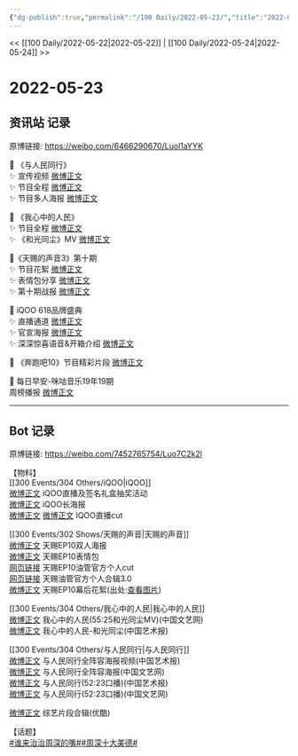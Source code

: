 ```yaml
---
{"dg-publish":true,"permalink":"/100 Daily/2022-05-23/","title":"2022-05-23","created":"2022-12-04T17:09:07.000+08:00","updated":"2023-01-09T17:24:40.381+08:00"}
---
```



<< [[100 Daily/2022-05-22\|2022-05-22]] | [[100 Daily/2022-05-24\|2022-05-24]] >>

# 2022-05-23

## 资讯站 记录

原博链接: https://weibo.com/6466290670/Luol1aYYK

🌟 《与人民同行》  
✨ 宣传视频 [微博正文](https://m.weibo.cn/6466290670/4772267315953766)  
✨ 节目全程 [微博正文](https://m.weibo.cn/6466290670/4772406494761927)  
✨ 节目多人海报 [微博正文](https://m.weibo.cn/6466290670/4772327809877028)

🌟 《我心中的人民》  
✨ 节目全程 [微博正文](https://m.weibo.cn/6466290670/4772233208399711)  
✨ 《和光同尘》MV [微博正文](https://m.weibo.cn/6466290670/4772422857261812)

🌟《天赐的声音3》第十期  
✨ 节目花絮 [微博正文](https://m.weibo.cn/6466290670/4772360320979002)  
✨ 表情包分享 [微博正文](https://m.weibo.cn/6466290670/4772266459793642)  
✨ 第十期战报 [微博正文](https://m.weibo.cn/6466290670/4772267529342961)

🌟 iQOO 618品牌盛典  
✨ 直播通道 [微博正文](https://m.weibo.cn/6466290670/4772243789579361)  
✨ 官宣海报 [微博正文](https://m.weibo.cn/6466290670/4772313247779083)  
✨ 深深惊喜语音&开箱介绍 [微博正文](https://m.weibo.cn/6466290670/4772378808682190)

🌟 《奔跑吧10》节目精彩片段 [微博正文](https://m.weibo.cn/6466290670/4772311964060417)

🌟 每日早安-咪咕音乐19年19期  
周榜播报 [微博正文](https://m.weibo.cn/6466290670/4772207865888929)

---
## Bot 记录

原博链接: https://weibo.com/7452765754/Luo7C2k2l

【物料】  
[[300 Events/304 Others/iQOO\|iQOO]]  
[微博正文](https://m.weibo.cn/6960161079/4772227662220097) iQOO直播及签名礼盒抽奖活动  
[微博正文](https://m.weibo.cn/6960161079/4772311284581086) iQOO长海报  
[微博正文](https://m.weibo.cn/1786590437/4772364833787807) [](https://m.weibo.cn/1591169702/4772365722192900) [微博正文](https://m.weibo.cn/6466290670/4772378808682190) IQOO直播cut

[[300 Events/302 Shows/天赐的声音\|天赐的声音]]  
[微博正文](https://m.weibo.cn/1315706994/4772227684239976) 天赐EP10双人海报  
[微博正文](https://m.weibo.cn/1315706994/4771925685962539) 天赐EP10表情包  
[网页链接](https://weibo.cn/sinaurl?u=https%3A%2F%2Fyoutu.be%2FzB3J85WSoFA) 天赐EP10油管官方个人cut  
[网页链接](https://weibo.cn/sinaurl?u=https%3A%2F%2Fm.youtube.com%2Fwatch%3Fv%3DkizOhJGFBc0) 天赐油管官方个人合辑3.0  
[微博正文](https://m.weibo.cn/6466290670/4772360320979002) 天赐EP10幕后花絮(出处:[查看图片](https://wx4.sinaimg.cn/large/0088n2Pggy1h2iqfe2l4kj30u01hdn10.jpg))

[[300 Events/304 Others/我心中的人民\|我心中的人民]]  
[微博正文](https://m.weibo.cn/3171364240/4772220126104627) 我心中的人民(55:25和光同尘MV)(中国文艺网)  
[微博正文](https://m.weibo.cn/1943724947/4772419556082279) 我心中的人民-和光同尘(中国艺术报)

[[300 Events/304 Others/与人民同行\|与人民同行]]  
[微博正文](https://m.weibo.cn/1943724947/4772285041083987) 与人民同行全阵容海报视频(中国艺术报)  
[微博正文](https://m.weibo.cn/3171364240/4772318041871761) 与人民同行全阵容海报(中国文艺网)  
[微博正文](https://m.weibo.cn/1943724947/4772386223951704) 与人民同行(52:23口播)(中国艺术报)  
[微博正文](https://m.weibo.cn/3171364240/4772394176875082) 与人民同行(52:23口播)(中国文艺网)

[微博正文](https://m.weibo.cn/1642904381/4772284236304586) 综艺片段合辑(优酷)

【话题】  
[#谁来治治周深的嘴#](https://s.weibo.com/weibo?q=%23%E8%B0%81%E6%9D%A5%E6%B2%BB%E6%B2%BB%E5%91%A8%E6%B7%B1%E7%9A%84%E5%98%B4%23)[#周深十大美德#](https://s.weibo.com/weibo?q=%23%E5%91%A8%E6%B7%B1%E5%8D%81%E5%A4%A7%E7%BE%8E%E5%BE%B7%23)
